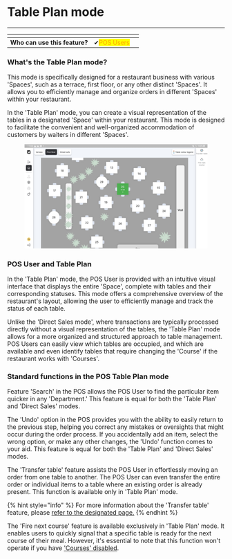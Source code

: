 # Table Plan mode

***

<table data-card-size="large" data-view="cards"><thead><tr><th></th><th></th><th></th></tr></thead><tbody><tr><td><strong>Who can use this feature?</strong></td><td><span data-gb-custom-inline data-tag="emoji" data-code="2714">✔</span><mark style="color:orange;">POS Users</mark></td><td></td></tr></tbody></table>

### What's the Table Plan mode?

This mode is specifically designed for a restaurant business with various 'Spaces', such as a terrace, first floor, or any other distinct 'Spaces'. It allows you to efficiently manage and organize orders in different 'Spaces' within your restaurant.

In the 'Table Plan' mode, you can create a visual representation of the tables in a designated 'Space' within your restaurant. This mode is designed to facilitate the convenient and well-organized accommodation of customers by waiters in different 'Spaces'.

<figure><img src="../../images/display-pos.jpg" alt=""><figcaption></figcaption></figure>

### POS User and Table Plan

In the 'Table Plan' mode, the POS User is provided with an intuitive visual interface that displays the entire 'Space', complete with tables and their corresponding statuses. This mode offers a comprehensive overview of the restaurant's layout, allowing the user to efficiently manage and track the status of each table.

Unlike the 'Direct Sales mode', where transactions are typically processed directly without a visual representation of the tables, the 'Table Plan' mode allows for a more organized and structured approach to table management. POS Users can easily view which tables are occupied, and which are available and even identify tables that require changing the 'Course' if the restaurant works with 'Courses'.&#x20;

### Standard functions in the POS Table Plan mode

Feature 'Search' in the POS allows the POS User to find the particular item quicker in any 'Department.' This feature is equal for both the 'Table Plan' and 'Direct Sales' modes.

The 'Undo' option in the POS provides you with the ability to easily return to the previous step, helping you correct any mistakes or oversights that might occur during the order process. If you accidentally add an item, select the wrong option, or make any other changes, the 'Undo' function comes to your aid. This feature is equal for both the 'Table Plan' and 'Direct Sales' modes.

The 'Transfer table' feature assists the POS User in effortlessly moving an order from one table to another. The POS User can even transfer the entire order or individual items to a table where an existing order is already present. This function is available only in 'Table Plan' mode.

{% hint style="info" %}
For more information about the 'Transfer table' feature, please [refer to the designated page.](../pos/transfer-table.md)
{% endhint %}

The 'Fire next course' feature is available exclusively in 'Table Plan' mode. It enables users to quickly signal that a specific table is ready for the next course of their meal. However, it's essential to note that this function won't operate if you have ['Courses' disabled](../products/courses/disable-courses.md).
